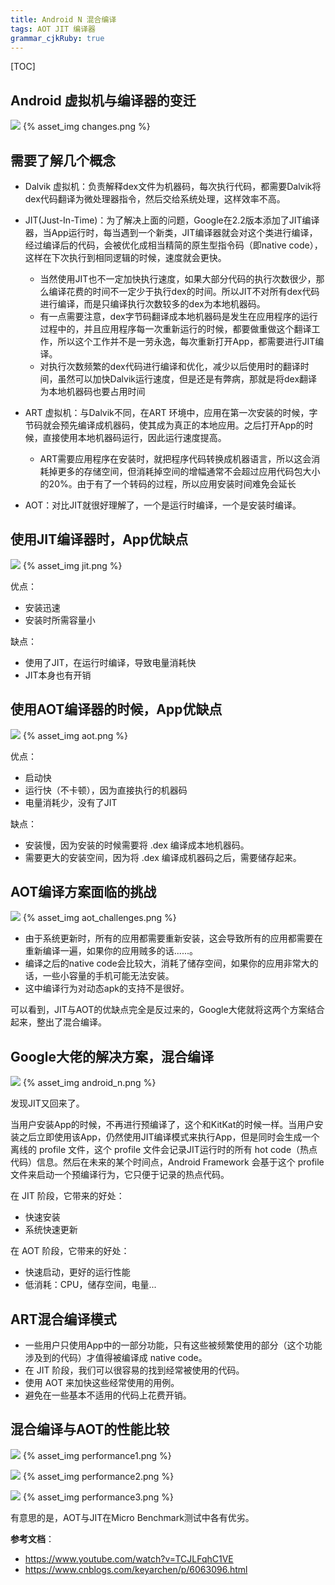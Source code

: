 ```yaml
---
title: Android N 混合编译
tags: AOT JIT 编译器
grammar_cjkRuby: true
---
```


[TOC]

## Android 虚拟机与编译器的变迁
![](./changes.png)
{% asset_img changes.png %}

## 需要了解几个概念
-  Dalvik 虚拟机：负责解释dex文件为机器码，每次执行代码，都需要Dalvik将dex代码翻译为微处理器指令，然后交给系统处理，这样效率不高。
    
-  JIT(Just-In-Time)：为了解决上面的问题，Google在2.2版本添加了JIT编译器，当App运行时，每当遇到一个新类，JIT编译器就会对这个类进行编译，经过编译后的代码，会被优化成相当精简的原生型指令码（即native code），这样在下次执行到相同逻辑的时候，速度就会更快。
    - 当然使用JIT也不一定加快执行速度，如果大部分代码的执行次数很少，那么编译花费的时间不一定少于执行dex的时间。所以JIT不对所有dex代码进行编译，而是只编译执行次数较多的dex为本地机器码。
    - 有一点需要注意，dex字节码翻译成本地机器码是发生在应用程序的运行过程中的，并且应用程序每一次重新运行的时候，都要做重做这个翻译工作，所以这个工作并不是一劳永逸，每次重新打开App，都需要进行JIT编译。
    - 对执行次数频繁的dex代码进行编译和优化，减少以后使用时的翻译时间，虽然可以加快Dalvik运行速度，但是还是有弊病，那就是将dex翻译为本地机器码也要占用时间
-  ART 虚拟机：与Dalvik不同，在ART 环境中，应用在第一次安装的时候，字节码就会预先编译成机器码，使其成为真正的本地应用。之后打开App的时候，直接使用本地机器码运行，因此运行速度提高。
    - ART需要应用程序在安装时，就把程序代码转换成机器语言，所以这会消耗掉更多的存储空间，但消耗掉空间的增幅通常不会超过应用代码包大小的20%。由于有了一个转码的过程，所以应用安装时间难免会延长
-  AOT：对比JIT就很好理解了，一个是运行时编译，一个是安装时编译。

## 使用JIT编译器时，App优缺点

![](./jit.png)
{% asset_img jit.png %}

优点：

- 安装迅速
- 安装时所需容量小

缺点：

- 使用了JIT，在运行时编译，导致电量消耗快
- JIT本身也有开销

## 使用AOT编译器的时候，App优缺点

![](./aot.png)
{% asset_img aot.png %}

优点：

- 启动快
- 运行快（不卡顿），因为直接执行的机器码
- 电量消耗少，没有了JIT

缺点：

- 安装慢，因为安装的时候需要将 .dex 编译成本地机器码。
- 需要更大的安装空间，因为将 .dex 编译成机器码之后，需要储存起来。

## AOT编译方案面临的挑战

![](./aot_challenges.png)
{% asset_img aot_challenges.png %}

- 由于系统更新时，所有的应用都需要重新安装，这会导致所有的应用都需要在重新编译一遍，如果你的应用贼多的话......。
- 编译之后的native code会比较大，消耗了储存空间，如果你的应用非常大的话，一些小容量的手机可能无法安装。
- 这中编译行为对动态apk的支持不是很好。

可以看到，JIT与AOT的优缺点完全是反过来的，Google大佬就将这两个方案结合起来，整出了混合编译。

## Google大佬的解决方案，混合编译

![](./android_n.png)
{% asset_img android_n.png %}

发现JIT又回来了。

当用户安装App的时候，不再进行预编译了，这个和KitKat的时候一样。当用户安装之后立即使用该App，仍然使用JIT编译模式来执行App，但是同时会生成一个离线的 profile 文件，这个 profile 文件会记录JIT运行时的所有 hot code（热点代码）信息。然后在未来的某个时间点，Android Framework 会基于这个 profile 文件来启动一个预编译行为，它只便于记录的热点代码。

在 JIT 阶段，它带来的好处：

- 快速安装
- 系统快速更新

在 AOT 阶段，它带来的好处：

- 快速启动，更好的运行性能
- 低消耗：CPU，储存空间，电量...

## ART混合编译模式

- 一些用户只使用App中的一部分功能，只有这些被频繁使用的部分（这个功能涉及到的代码）才值得被编译成 native code。
- 在 JIT 阶段，我们可以很容易的找到经常被使用的代码。
- 使用 AOT 来加快这些经常使用的用例。
- 避免在一些基本不适用的代码上花费开销。

## 混合编译与AOT的性能比较

![](./performance1.png)
{% asset_img performance1.png %}

![](./performance2.png)
{% asset_img performance2.png %}

![](./performance3.PNG)
{% asset_img performance3.png %}

有意思的是，AOT与JIT在Micro Benchmark测试中各有优劣。



**参考文档**：
- https://www.youtube.com/watch?v=TCJLFqhC1VE
- https://www.cnblogs.com/keyarchen/p/6063096.html